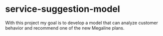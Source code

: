 # service-suggestion-model
 With this project my goal is to develop a model that can analyze customer behavior and recommend one of the new Megaline plans.
